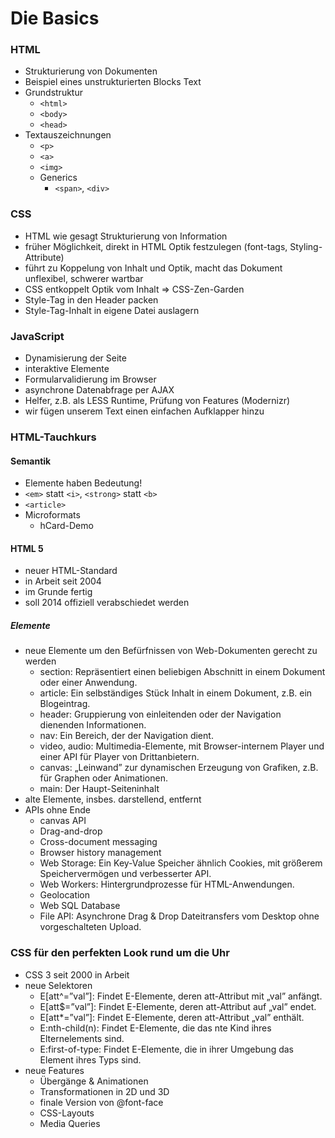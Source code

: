 # Die Basics

### HTML

* Strukturierung von Dokumenten
* Beispiel eines unstrukturierten Blocks Text
* Grundstruktur
    * `<html>`
    * `<body>`
    * `<head>`
* Textauszeichnungen
	* `<p>`
	* `<a>`
	* `<img>`
	* Generics
		* `<span>`, `<div>`

### CSS

* HTML wie gesagt Strukturierung von Information
* früher Möglichkeit, direkt in HTML Optik festzulegen (font-tags, Styling-Attribute)
* führt zu Koppelung von Inhalt und Optik, macht das Dokument unflexibel, schwerer wartbar
* CSS entkoppelt Optik vom Inhalt => CSS-Zen-Garden
* Style-Tag in den Header packen
* Style-Tag-Inhalt in eigene Datei auslagern

### JavaScript

* Dynamisierung der Seite
* interaktive Elemente
* Formularvalidierung im Browser
* asynchrone Datenabfrage per AJAX
* Helfer, z.B. als LESS Runtime, Prüfung von Features (Modernizr)
* wir fügen unserem Text einen einfachen Aufklapper hinzu

### HTML-Tauchkurs

#### Semantik

* Elemente haben Bedeutung!
* `<em>` statt `<i>`, `<strong>` statt `<b>`
* `<article>`
* Microformats
	* hCard-Demo

#### HTML 5

* neuer HTML-Standard
* in Arbeit seit 2004
* im Grunde fertig
* soll 2014 offiziell verabschiedet werden

##### Elemente

* neue Elemente um den Befürfnissen von Web-Dokumenten gerecht zu werden
	* section: Repräsentiert einen beliebigen Abschnitt in einem Dokument oder einer Anwendung.
	* article: Ein selbständiges Stück Inhalt in einem Dokument, z.B. ein Blogeintrag.
	* header: Gruppierung von einleitenden oder der Navigation dienenden Informationen.
	* nav: Ein Bereich, der der Navigation dient.
	* video, audio: Multimedia-Elemente, mit Browser-internem Player und einer API für Player von Drittanbietern.
	* canvas: „Leinwand” zur dynamischen Erzeugung von Grafiken, z.B. für Graphen oder Animationen.
	* main: Der Haupt-Seiteninhalt
* alte Elemente, insbes. darstellend, entfernt
* APIs ohne Ende
	* canvas API
	* Drag-and-drop
	* Cross-document messaging
	* Browser history management
	* Web Storage: Ein Key-Value Speicher ähnlich Cookies, mit größerem Speichervermögen und verbesserter API.
	* Web Workers: Hintergrundprozesse für HTML-Anwendungen.
	* Geolocation
	* Web SQL Database
	* File API: Asynchrone Drag & Drop Dateitransfers vom Desktop ohne vorgeschalteten Upload.

### CSS für den perfekten Look rund um die Uhr

* CSS 3 seit 2000 in Arbeit
* neue Selektoren
	* E[att^=”val”]: Findet E-Elemente, deren att-Attribut mit „val” anfängt.
	* E[att$=”val”]: Findet E-Elemente, deren att-Attribut auf „val” endet.
	* E[att*=”val”]: Findet E-Elemente, deren att-Attribut „val” enthält.
	* E:nth-child(n): Findet E-Elemente, die das nte Kind ihres Elternelements sind.
	* E:first-of-type: Findet E-Elemente, die in ihrer Umgebung das Element ihres Typs sind.
* neue Features
	* Übergänge & Animationen
	* Transformationen in 2D und 3D
	* finale Version von @font-face
	* CSS-Layouts
	* Media Queries
